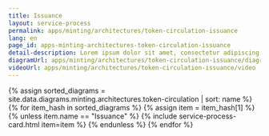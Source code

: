 ```yaml
---
title: Issuance
layout: service-process
permalink: apps/minting/architectures/token-circulation-issuance
lang: en
page_id: apps-minting-architectures-token-circulation-issuance
detail-description: Lorem ipsum dolor sit amet, consectetur adipiscing elit. Nulla porttitor ipsum vitae tincidunt ullamcorper. Nunc eu sapien vitae neque efficitur viverra. Quisque quam libero, fermentum a arcu ac, tempus auctor mauris. Sed dui ex, eleifend eu pharetra eget, lacinia in tellus. Nam ac nibh quis tortor eleifend porttitor gravida quis augue. Pellentesque auctor ullamcorper arcu, quis malesuada nisi feugiat nec. Donec vitae ullamcorper magna. Donec mi tellus, ultricies id justo eu, vulputate volutpat eros. Nam vitae ex in lectus congue mollis. Cras libero metus, pharetra eu sodales id, porta ac quam. Vestibulum sed sagittis metus, vulputate dignissim lacus. Integer rhoncus vitae dui non interdum. Fusce elementum dolor eget molestie feugiat. Sed et leo eu tellus rutrum venenatis in at ante. Curabitur sed orci eu sem hendrerit molestie vitae vel nisi. Duis pellentesque id dui ut posuere.
diagramUrl: apps/minting/architectures/token-circulation-issuance/diagram
videoUrl: apps/minting/architectures/token-circulation-issuance/video
---
```

{% assign sorted_diagrams = site.data.diagrams.minting.architectures.token-circulation | sort: name %}
{% for item_hash in sorted_diagrams %} {% assign item = item_hash[1] %}
  {% unless item.name == "Issuance" %}
  {% include service-process-card.html item=item %}
  {% endunless %}
{% endfor %}